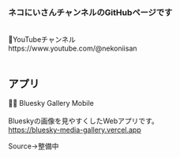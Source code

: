 ### ネコにいさんチャンネルのGitHubページです<br>
<br>
🎥YouTubeチャンネル<br>
https://www.youtube.com/@nekoniisan
<br><br>

## アプリ

🍩🧊 Bluesky Gallery Mobile
<br><br>
Blueskyの画像を見やすくしたWebアプリです。
<br>
https://bluesky-media-gallery.vercel.app
<br>

Source→整備中

<br>